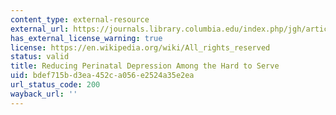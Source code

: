 ```yaml
---
content_type: external-resource
external_url: https://journals.library.columbia.edu/index.php/jgh/article/view/4887/3078
has_external_license_warning: true
license: https://en.wikipedia.org/wiki/All_rights_reserved
status: valid
title: Reducing Perinatal Depression Among the Hard to Serve
uid: bdef715b-d3ea-452c-a056-e2524a35e2ea
url_status_code: 200
wayback_url: ''
---
```

